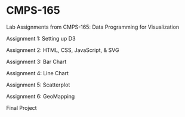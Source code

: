 # CMPS-165
Lab Assignments from CMPS-165: Data Programming for Visualization

Assignment 1: Setting up D3

Assignment 2: HTML, CSS, JavaScript, & SVG

Assignment 3: Bar Chart

Assignment 4: Line Chart

Assignment 5: Scatterplot

Assignment 6: GeoMapping

Final Project
